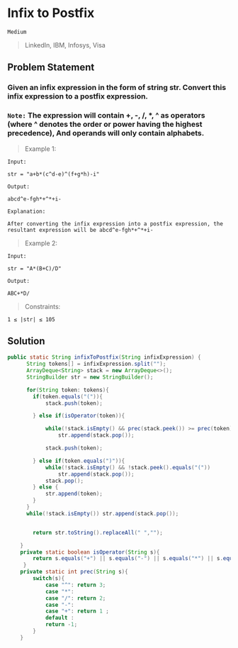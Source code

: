 # Infix to Postfix

`Medium`

> LinkedIn, IBM, Infosys, Visa

## Problem Statement

### Given an infix expression in the form of string str. Convert this infix expression to a postfix expression.

### `Note:` The expression will contain +, -, /, \*, ^ as operators (where ^ denotes the order or power having the highest precedence), And operands will only contain alphabets.

> Example 1:

```
Input:

str = "a+b*(c^d-e)^(f+g*h)-i"

Output:

abcd^e-fgh*+^*+i-

Explanation:

After converting the infix expression into a postfix expression, the resultant expression will be abcd^e-fgh*+^*+i-
```

> Example 2:

```
Input:

str = "A*(B+C)/D"

Output:

ABC+*D/
```

> Constraints:

```
1 ≤ |str| ≤ 105
```

## Solution

```java
public static String infixToPostfix(String infixExpression) {
      String tokens[] = infixExpression.split("");
      ArrayDeque<String> stack = new ArrayDeque<>();
      StringBuilder str = new StringBuilder();

      for(String token: tokens){
        if(token.equals("(")){
            stack.push(token);

        } else if(isOperator(token)){

            while(!stack.isEmpty() && prec(stack.peek()) >= prec(token))
                str.append(stack.pop());

            stack.push(token);

        } else if(token.equals(")")){
            while(!stack.isEmpty() && !stack.peek().equals("("))
                str.append(stack.pop());
            stack.pop();
        } else {
            str.append(token);
        }
      }
      while(!stack.isEmpty()) str.append(stack.pop());


        return str.toString().replaceAll(" ","");

    }
    private static boolean isOperator(String s){
        return s.equals("+") || s.equals("-") || s.equals("*") || s.equals("/") || s.equals("^");
     }
    private static int prec(String s){
        switch(s){
            case "^": return 3;
            case "*":
            case "/": return 2;
            case "-":
            case "+": return 1 ;
            default :
            return -1;
        }
    }
```
